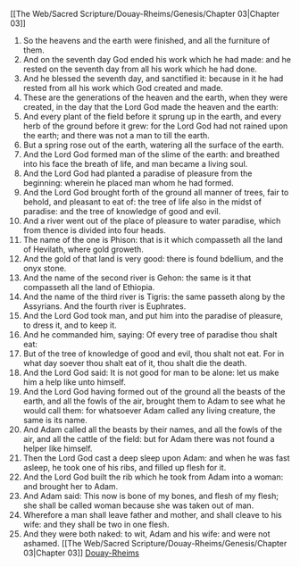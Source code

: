 [[The Web/Sacred Scripture/Douay-Rheims/Genesis/Chapter 03|Chapter 03]]
1. So the heavens and the earth were finished, and all the furniture of them.
2. And on the seventh day God ended his work which he had made: and he rested on the seventh day from all his work which he had done.
3. And he blessed the seventh day, and sanctified it: because in it he had rested from all his work which God created and made.
4. These are the generations of the heaven and the earth, when they were created, in the day that the Lord God made the heaven and the earth:
5. And every plant of the field before it sprung up in the earth, and every herb of the ground before it grew: for the Lord God had not rained upon the earth; and there was not a man to till the earth.
6. But a spring rose out of the earth, watering all the surface of the earth.
7. And the Lord God formed man of the slime of the earth: and breathed into his face the breath of life, and man became a living soul.
8. And the Lord God had planted a paradise of pleasure from the beginning: wherein he placed man whom he had formed.
9. And the Lord God brought forth of the ground all manner of trees, fair to behold, and pleasant to eat of: the tree of life also in the midst of paradise: and the tree of knowledge of good and evil.
10. And a river went out of the place of pleasure to water paradise, which from thence is divided into four heads.
11. The name of the one is Phison: that is it which compasseth all the land of Hevilath, where gold groweth.
12. And the gold of that land is very good: there is found bdellium, and the onyx stone.
13. And the name of the second river is Gehon: the same is it that compasseth all the land of Ethiopia.
14. And the name of the third river is Tigris: the same passeth along by the Assyrians. And the fourth river is Euphrates.
15. And the Lord God took man, and put him into the paradise of pleasure, to dress it, and to keep it.
16. And he commanded him, saying: Of every tree of paradise thou shalt eat:
17. But of the tree of knowledge of good and evil, thou shalt not eat. For in what day soever thou shalt eat of it, thou shalt die the death.
18. And the Lord God said: It is not good for man to be alone: let us make him a help like unto himself.
19. And the Lord God having formed out of the ground all the beasts of the earth, and all the fowls of the air, brought them to Adam to see what he would call them: for whatsoever Adam called any living creature, the same is its name.
20. And Adam called all the beasts by their names, and all the fowls of the air, and all the cattle of the field: but for Adam there was not found a helper like himself.
21. Then the Lord God cast a deep sleep upon Adam: and when he was fast asleep, he took one of his ribs, and filled up flesh for it.
22. And the Lord God built the rib which he took from Adam into a woman: and brought her to Adam.
23. And Adam said: This now is bone of my bones, and flesh of my flesh; she shall be called woman because she was taken out of man.
24. Wherefore a man shall leave father and mother, and shall cleave to his wife: and they shall be two in one flesh.
25. And they were both naked: to wit, Adam and his wife: and were not ashamed.
[[The Web/Sacred Scripture/Douay-Rheims/Genesis/Chapter 03|Chapter 03]]
[Douay-Rheims](../Douay-Rheimsindex.md)
